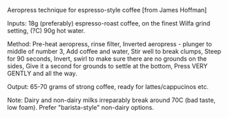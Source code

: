 Aeropress technique for espresso-style coffee [from James Hoffman]

Inputs:
18g (preferably) espresso-roast coffee, on the finest Wilfa grind setting,
(?C) 90g hot water.

Method:
Pre-heat aeropress, rinse filter,
Inverted aeropress - plunger to middle of number 3,
Add coffee and water,
Stir well to break clumps,
Steep for 90 seconds,
Invert, swirl to make sure there are no grounds on the sides,
Give it a second for grounds to settle at the bottom,
Press VERY GENTLY and all the way.

Output:
65-70 grams of strong coffee, ready for lattes/cappucinos etc.

Note: 
Dairy and non-dairy milks irreparably break around 70C (bad taste, low foam).
Prefer "barista-style" non-dairy options.
